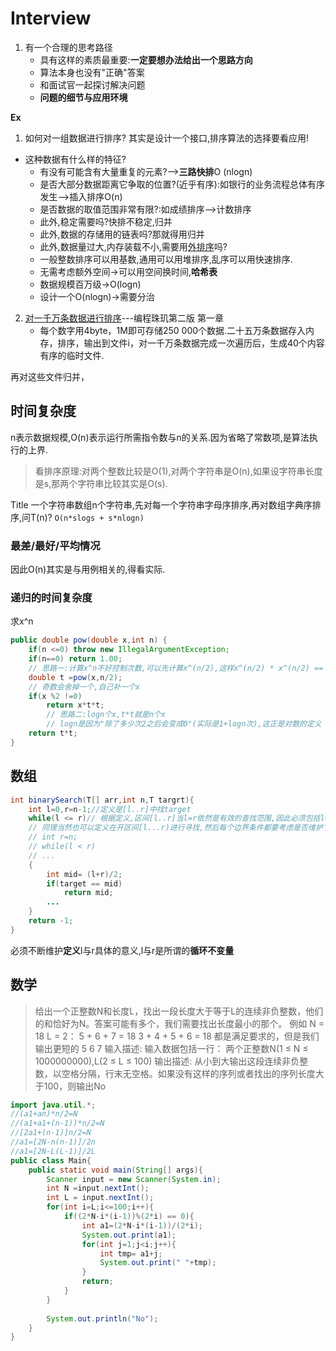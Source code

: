 # Interview
1. 有一个合理的思考路径
    - 具有这样的素质最重要:**一定要想办法给出一个思路方向**
    - 算法本身也没有"正确"答案
    - 和面试官一起探讨解决问题
    - **问题的细节与应用环境**

 **Ex**
 1. 如何对一组数据进行排序?
 其实是设计一个接口,排序算法的选择要看应用!
 - 这种数据有什么样的特征?
     - 有没有可能含有大量重复的元素?-->**三路快排**O (nlogn)
     - 是否大部分数据距离它争取的位置?(近乎有序):如银行的业务流程总体有序发生-->插入排序O(n)
     - 是否数据的取值范围非常有限?:如成绩排序-->计数排序
     - 此外,稳定需要吗?快排不稳定,归并
     - 此外,数据的存储用的链表吗?那就得用归并
     - 此外,数据量过大,内存装载不小,需要用[外排序](https://blog.csdn.net/fx677588/article/details/72471357)吗?    
     - 一般整数排序可以用基数,通用可以用堆排序,乱序可以用快速排序.
    - 无需考虑额外空间->可以用空间换时间,**哈希表**
    - 数据规模百万级->O(logn)
    - 设计一个O(nlogn)->需要分治
2. [对一千万条数据进行排序](https://www.cnblogs.com/tntboom/p/4109458.html)---编程珠玑第二版 第一章
    - 每个数字用4byte，1M即可存储250 000个数据.二十五万条数据存入内存，排序，输出到文件i，对一千万条数据完成一次遍历后，生成40个内容有序的临时文件.

再对这些文件归并，

## 时间复杂度
n表示数据规模,O(n)表示运行所需指令数与n的关系.因为省略了常数项,是算法执行的上界.

>看排序原理:对两个整数比较是O(1),对两个字符串是O(n),如果设字符串长度是s,那两个字符串比较其实是O(s).

Title
一个字符串数组n个字符串,先对每一个字符串字母序排序,再对数组字典序排序,问T(n)?
`O(n*slogs + s*nlogn)`

### 最差/最好/平均情况
因此O(n)其实是与用例相关的,得看实际.

### 递归的时间复杂度
求x^n
```java
public double pow(double x,int n) {
    if(n <=0) throw new IllegalArgumentException;
    if(n==0) return 1.00;
    // 思路一:计算x^n不好控制次数,可以先计算x^(n/2),这样x^(n/2) * x^(n/2) == x^(n)
    double t =pow(x,n/2);
    // 奇数会舍掉一个,自己补一个x
    if(x %2 !=0) 
        return x*t*t;
        // 思路二:logn个x,t*t就是n个x
        // logn是因为"除了多少次2之后会变成0"(实际是1+logn次),这正是对数的定义
    return t*t;
}
```
## 数组
```java
int binarySearch(T[] arr,int n,T targrt){
    int l=0,r=n-1;//定义是[l..r]中找target
    while(l <= r)// 根据定义,区间[l..r]当l=r依然是有效的查找范围,因此必须包括l=r
    // 同理当然也可以定义在开区间[l...r)进行寻找,然后每个边界条件都要考虑是否维护了这个定义:
    // int r=n;
    // while(l < r)
    // ...
    {
        int mid= (l+r)/2;
        if(target == mid)
            return mid;
        ...
    }
    return -1;
}
```
必须不断维护**定义**l与r具体的意义,l与r是所谓的**循环不变量**

## 数学
>给出一个正整数N和长度L，找出一段长度大于等于L的连续非负整数，他们的和恰好为N。答案可能有多个，我们需要找出长度最小的那个。
例如 N = 18 L = 2：
5 + 6 + 7 = 18
3 + 4 + 5 + 6 = 18
都是满足要求的，但是我们输出更短的 5 6 7
输入描述:
输入数据包括一行： 两个正整数N(1 ≤ N ≤ 1000000000),L(2 ≤ L ≤ 100)
输出描述:
从小到大输出这段连续非负整数，以空格分隔，行末无空格。如果没有这样的序列或者找出的序列长度大于100，则输出No


```java
import java.util.*;
//(a1+an)*n/2=N
//(a1+a1+(n-1))*n/2=N
//[2a1+(n-1)]n/2=N
//a1=[2N-n(n-1)]/2n
//a1=[2N-L(L-1)]/2L
public class Main{
    public static void main(String[] args){
        Scanner input = new Scanner(System.in);
        int N =input.nextInt();
        int L = input.nextInt();
        for(int i=L;i<=100;i++){
            if((2*N-i*(i-1))%(2*i) == 0){
                int a1=(2*N-i*(i-1))/(2*i);
                System.out.print(a1);
                for(int j=1;j<i;j++){
                    int tmp= a1+j;
                    System.out.print(" "+tmp);
                }
                return;
            }
        }
        
        System.out.println("No");
    }
}
```

